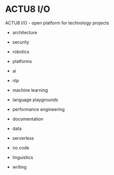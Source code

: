 # ACTU8 I/O

ACTU8 I/O - open platform for technology projects

- architecture

- security

- robotics

- platforms

- ai

- nlp

- machine learning

- language playgrounds

- performance engineering

- documentation

- data

- serverless

- no code

- linguistics

- writing
